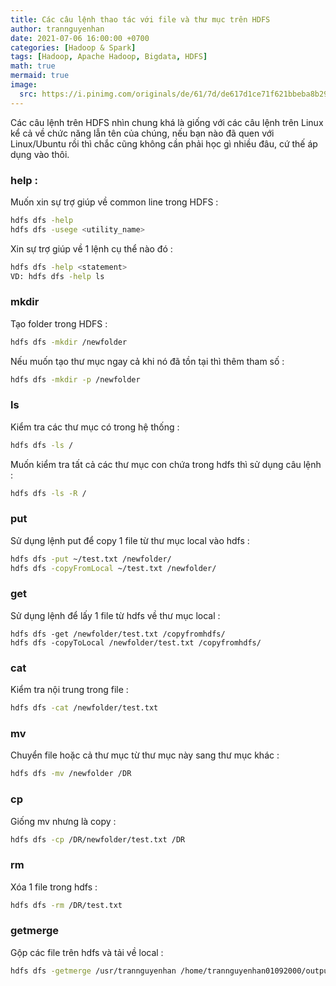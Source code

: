 ```yaml
---
title: Các câu lệnh thao tác với file và thư mục trên HDFS 
author: trannguyenhan
date: 2021-07-06 16:00:00 +0700
categories: [Hadoop & Spark]
tags: [Hadoop, Apache Hadoop, Bigdata, HDFS]
math: true
mermaid: true
image:
  src: https://i.pinimg.com/originals/de/61/7d/de617d1ce71f621bbeba8b293996e9fc.jpg
---
```

Các câu lệnh trên HDFS nhìn chung khá là giống với các câu lệnh trên Linux kể cả về chức năng lẫn tên của chúng, nếu bạn nào đã quen với Linux/Ubuntu rồi thì chắc cũng không cần phải học gì nhiều đâu, cứ thế áp dụng vào thôi.

### help : 
Muốn xin sự trợ giúp về common line trong HDFS : 
```bash
hdfs dfs -help
hdfs dfs -usege <utility_name>
```

Xin sự trợ giúp về 1 lệnh cụ thể nào đó : 
```bash
hdfs dfs -help <statement>
VD: hdfs dfs -help ls
```

### mkdir
Tạo folder trong HDFS : 
```bash
hdfs dfs -mkdir /newfolder
```	

Nếu muốn tạo thư mục ngay cả khi nó đã tồn tại thì thêm tham số : 
```bash
hdfs dfs -mkdir -p /newfolder
```

### ls
Kiểm tra các thư mục có trong hệ thống : 
```bash
hdfs dfs -ls /
```

Muốn kiểm tra tất cả các thư mục con chứa trong hdfs thì sử dụng câu lệnh : 
```bash
hdfs dfs -ls -R /
```

### put 
Sử dụng lệnh put để copy 1 file từ thư mục local vào hdfs : 
```bash
hdfs dfs -put ~/test.txt /newfolder/
hdfs dfs -copyFromLocal ~/test.txt /newfolder/
```

### get
Sử dụng lệnh để lấy 1 file từ hdfs về thư mục local : 
```
hdfs dfs -get /newfolder/test.txt /copyfromhdfs/
hdfs dfs -copyToLocal /newfolder/test.txt /copyfromhdfs/
```

### cat
Kiểm tra nội trung trong file : 
```bash
hdfs dfs -cat /newfolder/test.txt
```

### mv
Chuyển file hoặc cả thư mục từ thư mục này sang thư mục khác : 
```bash
hdfs dfs -mv /newfolder /DR
```

### cp
Giống mv nhưng là copy :
```bash
hdfs dfs -cp /DR/newfolder/test.txt /DR
```

### rm 
Xóa 1 file trong hdfs : 
```bash
hdfs dfs -rm /DR/test.txt	
```

### getmerge
Gộp các file trên hdfs và tải về local : 
```bash
hdfs dfs -getmerge /usr/trannguyenhan /home/trannguyenhan01092000/output.dat
```
	
